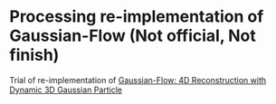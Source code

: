 # Processing re-implementation of Gaussian-Flow (Not official, Not finish)
Trial of re-implementation of [Gaussian-Flow: 4D Reconstruction with Dynamic 3D Gaussian Particle](https://nju-3dv.github.io/projects/Gaussian-Flow/)
